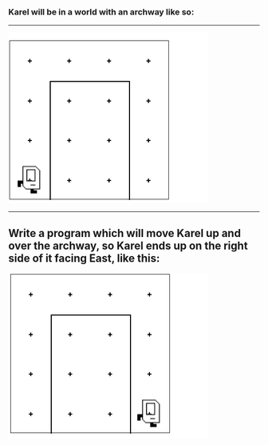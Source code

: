 ### Karel will be in a world with an archway like so:
-------------------------
<img src="/Images/archway_world.PNG"/>
  
--------------------------------
 
Write a program which will move Karel up and over the archway, so Karel ends up on the right side of it facing East, like this:
-----------------------------------------------
<img src="/Images/archway_world_like.PNG"/>
